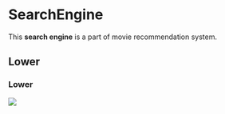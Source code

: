 # SearchEngine
This **search engine** is a part of  movie recommendation system.

## Lower
### Lower

![](images/p.png)
